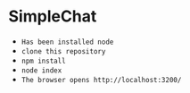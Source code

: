 # SimpleChat
+ <code>Has been installed node</code>
+ <code>clone this repository</code>
+ <code>npm install</code>
+ <code>node index</code>
+ <code>The browser opens http://localhost:3200/</code>
